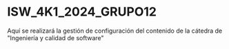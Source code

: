 # ISW_4K1_2024_GRUPO12
Aquí se realizará la gestión de configuración del contenido de la cátedra de "Ingeniería y calidad de software"

